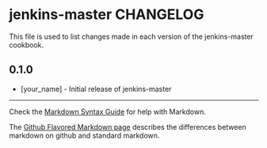 # jenkins-master CHANGELOG

This file is used to list changes made in each version of the jenkins-master cookbook.

## 0.1.0
- [your_name] - Initial release of jenkins-master

- - -
Check the [Markdown Syntax Guide](http://daringfireball.net/projects/markdown/syntax) for help with Markdown.

The [Github Flavored Markdown page](http://github.github.com/github-flavored-markdown/) describes the differences between markdown on github and standard markdown.
